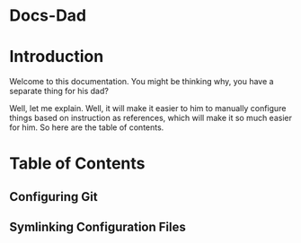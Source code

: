 # Docs-Dad

# Introduction

Welcome to this documentation. You might be thinking why, you have a separate thing for his dad?

Well, let me explain. Well, it will make it easier to him to manually configure things based
on instruction as references, which will make it so much easier for him. So here are the 
table of contents. 



# Table of Contents

## Configuring Git
## Symlinking Configuration Files
